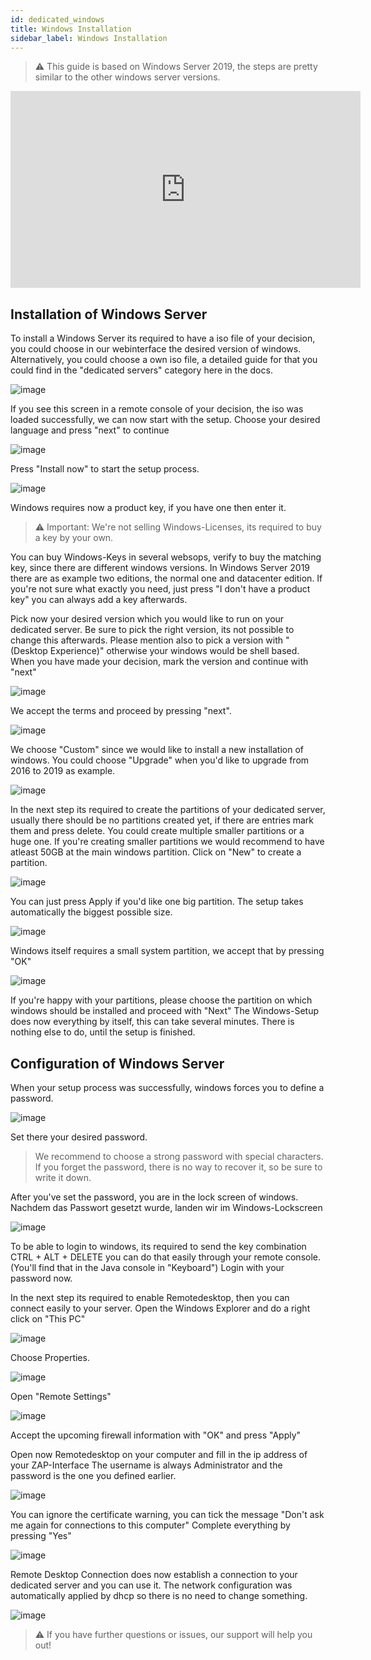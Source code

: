 ```yaml
---
id: dedicated_windows
title: Windows Installation
sidebar_label: Windows Installation
---
```


> ⚠️ This guide is based on Windows Server 2019, the steps are pretty similar to the other windows server versions.

<iframe width="560" height="315" src="https://www.youtube.com/embed/yEjQOrcEus0" title="YouTube video player" frameborder="0" allow="accelerometer; autoplay; clipboard-write; encrypted-media; gyroscope; picture-in-picture" allowfullscreen></iframe>

## Installation of Windows Server
To install a Windows Server its required to have a iso file of your decision, you could choose in our webinterface the desired version of windows.
Alternatively, you could choose a own iso file, a detailed guide for that you could find in the "dedicated servers" category here in the docs.

![image](https://user-images.githubusercontent.com/13604413/159173695-ffbd74a1-1d75-4549-a95a-c5d3d90d6a2b.png)

If you see this screen in a remote console of your decision, the iso was loaded successfully, we can now start with the setup.
Choose your desired language and press "next" to continue

![image](https://user-images.githubusercontent.com/13604413/159173696-bcb199cb-4f24-439e-a69f-eab78717cb8e.png)

Press "Install now" to start the setup process.

![image](https://user-images.githubusercontent.com/13604413/159173700-10bf989c-8eb0-4e05-8d8a-3bc2f246d720.png)

Windows requires now a product key, if you have one then enter it.

> ⚠️ Important: We're not selling Windows-Licenses, its required to buy a key by your own.

You can buy Windows-Keys in several websops, verify to buy the matching key, since there are different windows versions.
In Windows Server 2019 there are as example two editions, the normal one and datacenter edition. 
If you're not sure what exactly you need, just press "I don't have a product key" you can always add a key afterwards.

Pick now your desired version which you would like to run on your dedicated server.
Be sure to pick the right version, its not possible to change this afterwards.
Please mention also to pick a version with "(Desktop Experience)" otherwise your windows would be shell based.
When you have made your decision, mark the version and continue with "next"

![image](https://user-images.githubusercontent.com/13604413/159173708-abbfb688-59c7-4f3c-b23b-fe283b36faa2.png)

We accept the terms and proceed by pressing "next".

![image](https://user-images.githubusercontent.com/13604413/159173715-0c8dad45-63fb-46cc-974c-947b12c60cf0.png)

We choose "Custom" since we would like to install a new installation of windows. You could choose "Upgrade" when you'd like to upgrade from 2016 to 2019 as example.

![image](https://user-images.githubusercontent.com/13604413/159173718-ed77b5c6-2680-4b8c-a932-db0b67dd8219.png)

In the next step its required to create the partitions of your dedicated server, usually there should be no partitions created yet, if there are entries mark them and press delete.
You could create multiple smaller partitions or a huge one. If you're creating smaller partitions we would recommend to have atleast 50GB at the main windows partition.
Click on "New" to create a partition.

![image](https://user-images.githubusercontent.com/13604413/159173722-b2b81a13-89b9-4998-b533-ff19435f3a26.png)

You can just press Apply if you'd like one big partition. The setup takes automatically the biggest possible size.

![image](https://user-images.githubusercontent.com/13604413/159173723-7de7b414-c03f-4050-ab53-aef52ce1ca3f.png)

Windows itself requires a small system partition, we accept that by pressing "OK"

![image](https://user-images.githubusercontent.com/13604413/159173729-b72212d8-1ce3-4ef4-a194-6d930996722a.png)

If you're happy with your partitions, please choose the partition on which windows should be installed and proceed with "Next"
The Windows-Setup does now everything by itself, this can take several minutes.
There is nothing else to do, until the setup is finished.

## Configuration of Windows Server

When your setup process was successfully, windows forces you to define a password.

![image](https://user-images.githubusercontent.com/13604413/159173733-f521eaa9-2fe7-4c80-ac0f-d4c6b0231e9c.png)

Set there your desired password.

> We recommend to choose a strong password with special characters.
> If you forget the password, there is no way to recover it, so be sure to write it down.

After you've set the password, you are in the lock screen of windows.
Nachdem das Passwort gesetzt wurde, landen wir im Windows-Lockscreen

![image](https://user-images.githubusercontent.com/13604413/159173737-9e18d560-c6d3-4f7d-b1bf-6d49dab58d3b.png)

To be able to login to windows, its required to send the key combination CTRL + ALT + DELETE you can do that easily through your remote console.
(You'll find that in the Java console in "Keyboard")
Login with your password now.

In the next step its required to enable Remotedesktop, then you can connect easily to your server.
Open the Windows Explorer and do a right click on "This PC"

![image](https://user-images.githubusercontent.com/13604413/159173740-eb71a7df-f3cc-4ca5-a2e1-d53271b4dac9.png)

Choose Properties.

![image](https://user-images.githubusercontent.com/13604413/159173751-d7122d43-6321-4962-94cc-b5d92f2e2f34.png)

Open "Remote Settings"

![image](https://user-images.githubusercontent.com/13604413/159173761-191cfd5d-4d4e-4080-a1ae-6dd49592cf8b.png)

Accept the upcoming firewall information with "OK" and press "Apply"

Open now Remotedesktop on your computer and fill in the ip address of your ZAP-Interface
The username is always Administrator and the password is the one you defined earlier.

![image](https://user-images.githubusercontent.com/13604413/159173764-11064fab-0fd4-456a-bfc8-8c85cf0bb20b.png)

You can ignore the certificate warning, you can tick the message "Don't ask me again for connections to this computer"
Complete everything by pressing "Yes"

![image](https://user-images.githubusercontent.com/13604413/159173765-4b928fea-9a5d-4549-897f-77cdf21e0462.png)

Remote Desktop Connection does now establish a connection to your dedicated server and you can use it.
The network configuration was automatically applied by dhcp so there is no need to change something.

![image](https://user-images.githubusercontent.com/13604413/159173768-3dea37b5-fd8d-4e0d-89c7-e7101189d8c3.png)

> ⚠️ If you have further questions or issues, our support will help you out!
